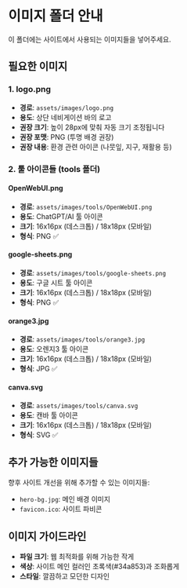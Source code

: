 # 이미지 폴더 안내

이 폴더에는 사이트에서 사용되는 이미지들을 넣어주세요.

## 필요한 이미지

### 1. logo.png

- **경로**: `assets/images/logo.png`
- **용도**: 상단 네비게이션 바의 로고
- **권장 크기**: 높이 28px에 맞춰 자동 크기 조정됩니다
- **권장 포맷**: PNG (투명 배경 권장)
- **권장 내용**: 환경 관련 아이콘 (나뭇잎, 지구, 재활용 등)

### 2. 툴 아이콘들 (tools 폴더)

#### OpenWebUI.png

- **경로**: `assets/images/tools/OpenWebUI.png`
- **용도**: ChatGPT/AI 툴 아이콘
- **크기**: 16x16px (데스크톱) / 18x18px (모바일)
- **형식**: PNG ✅

#### google-sheets.png

- **경로**: `assets/images/tools/google-sheets.png`
- **용도**: 구글 시트 툴 아이콘
- **크기**: 16x16px (데스크톱) / 18x18px (모바일)
- **형식**: PNG ✅

#### orange3.jpg

- **경로**: `assets/images/tools/orange3.jpg`
- **용도**: 오렌지3 툴 아이콘
- **크기**: 16x16px (데스크톱) / 18x18px (모바일)
- **형식**: JPG ✅

#### canva.svg

- **경로**: `assets/images/tools/canva.svg`
- **용도**: 캔바 툴 아이콘
- **크기**: 16x16px (데스크톱) / 18x18px (모바일)
- **형식**: SVG ✅

## 추가 가능한 이미지들

향후 사이트 개선을 위해 추가할 수 있는 이미지들:

- `hero-bg.jpg`: 메인 배경 이미지
- `favicon.ico`: 사이트 파비콘

## 이미지 가이드라인

- **파일 크기**: 웹 최적화를 위해 가능한 작게
- **색상**: 사이트 메인 컬러인 초록색(#34a853)과 조화롭게
- **스타일**: 깔끔하고 모던한 디자인
